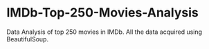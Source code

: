 # IMDb-Top-250-Movies-Analysis
Data Analysis of top 250 movies in IMDb. All the data acquired using BeautifulSoup. 

